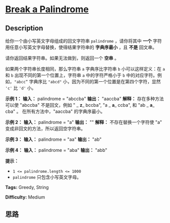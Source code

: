# [Break a Palindrome][title]

## Description

给你一个由小写英文字母组成的回文字符串 `palindrome` ，请你将其中 **一个** 字符用任意小写英文字母替换，使得结果字符串的
**字典序最小** ，且 **不是** 回文串。

请你返回结果字符串。如果无法做到，则返回一个 **空串** 。

如果两个字符串长度相同，那么字符串 `a` 字典序比字符串 `b` 小可以这样定义：在 `a` 和 `b` 出现不同的第一个位置上，字符串 `a`
中的字符严格小于 `b` 中的对应字符。例如，`"abcc”` 字典序比 `"abcd"` 小，因为不同的第一个位置是在第四个字符，显然 `'c'` 比
`'d'` 小。

**示例 1：**
            **输入：** palindrome = "abccba"    **输出：** "aaccba"    **解释：** 存在多种方法可以使 "abccba" 不是回文，例如 " _ **z**_ bccba", "a _ **a**_ ccba", 和 "ab _ **a**_ cba" 。    在所有方法中，"aaccba" 的字典序最小。

**示例 2：**
            **输入：** palindrome = "a"    **输出：** ""    **解释：** 不存在替换一个字符使 "a" 变成非回文的方法，所以返回空字符串。

**示例 3：**
            **输入：** palindrome = "aa"    **输出：** "ab"

**示例 4：**
            **输入：** palindrome = "aba"    **输出：** "abb"    

**提示：**

  * `1 <= palindrome.length <= 1000`
  * `palindrome` 只包含小写英文字母。


**Tags:** Greedy, String

**Difficulty:** Medium

## 思路

[title]: https://leetcode-cn.com/problems/break-a-palindrome
